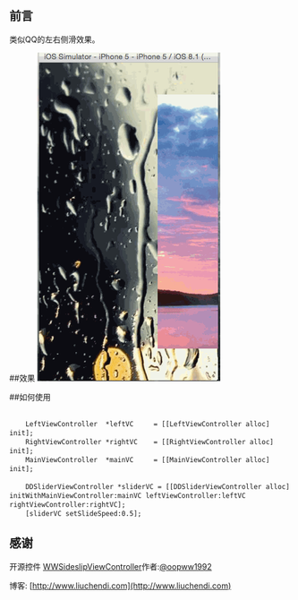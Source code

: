## 前言

类似QQ的左右侧滑效果。

##效果
![](https://raw.githubusercontent.com/lcddhr/DDSliderViewController/master/Gif/DDSliderView.gif)

##如何使用


```
	
    LeftViewController  *leftVC     = [[LeftViewController alloc] init];
    RightViewController *rightVC    = [[RightViewController alloc] init];
    MainViewController  *mainVC     = [[MainViewController alloc] init];
    
    DDSliderViewController *sliderVC = [[DDSliderViewController alloc] initWithMainViewController:mainVC leftViewController:leftVC rightViewController:rightVC];
    [sliderVC setSlideSpeed:0.5];

```

## 感谢

开源控件 	[WWSideslipViewController](https://github.com/oopww1992/WWSideslipViewController)作者:[@oopww1992](https://github.com/oopww1992)

博客: [http://www.liuchendi.com](http://www.liuchendi.com)



